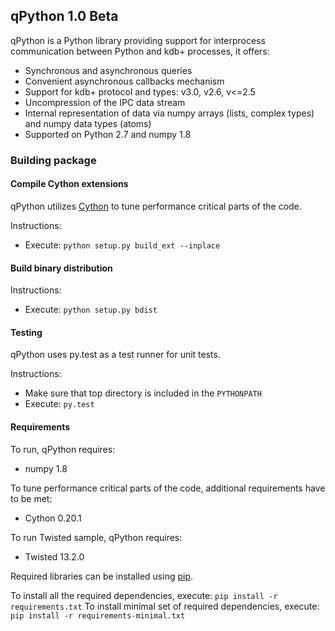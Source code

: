 ## qPython 1.0 Beta

qPython is a Python library providing support for interprocess communication between Python and kdb+ processes, it offers:
- Synchronous and asynchronous queries
- Convenient asynchronous callbacks mechanism
- Support for kdb+ protocol and types: v3.0, v2.6, v<=2.5
- Uncompression of the IPC data stream
- Internal representation of data via numpy arrays (lists, complex types) and numpy data types (atoms)
- Supported on Python 2.7 and numpy 1.8


### Building package

#### Compile Cython extensions

qPython utilizes [Cython](http://cython.org/) to tune performance critical parts of the code.

Instructions:
 - Execute:
   `python setup.py build_ext --inplace`


#### Build binary distribution

Instructions:
 - Execute:
   `python setup.py bdist`


#### Testing

qPython uses py.test as a test runner for unit tests.

Instructions:
 - Make sure that top directory is included in the `PYTHONPATH`
 - Execute: `py.test`


#### Requirements
 
To run, qPython requires:
 - numpy 1.8

To tune performance critical parts of the code, additional requirements have to be met:
 - Cython 0.20.1

To run Twisted sample, qPython requires:
 - Twisted 13.2.0

Required libraries can be installed using [pip](https://pypi.python.org/pypi/pip).

To install all the required dependencies, execute: `pip install -r requirements.txt` 
To install minimal set of required dependencies, execute: `pip install -r requirements-minimal.txt` 
